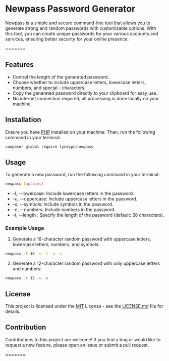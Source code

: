 
# Newpass Password Generator

Newpass is a simple and secure command-line tool that allows you to generate strong and random passwords with customizable options. With this tool, you can create unique passwords for your various accounts and services, ensuring better security for your online presence.

=======

## Features

- Control the length of the generated password.
- Choose whether to include uppercase letters, lowercase letters, numbers, and special - characters.
- Copy the generated password directly to your clipboard for easy use.
- No internet connection required; all processing is done locally on your machine.

## Installation

Ensure you have [PHP](https://www.php.net/downloads.php) installed on your machine. Then, run the following command in your terminal:

```bash
composer global require lyndipc/newpass
```

## Usage

To generate a new password, run the following command in your terminal:

```bash
newpass [options]
```

- -l, --lowercase: Include lowercase letters in the password.
- -u, --uppercase: Include uppercase letters in the password.
- -s, --symbols: Include symbols in the password.
- -n, --numbers: Include numbers in the password.
- -t, --length <int>: Specify the length of the password (default: 28 characters).

### Example Usage

1. Generate a 16-character random password with uppercase letters, lowercase letters, numbers, and symbols:

```bash
newpass -t 16 -u -l -n -s
```

2. Generate a 12-character random password with only uppercase letters and numbers:

```bash
newpass -t 12 -u -n
```

## License

This project is licensed under the [MIT](https://choosealicense.com/licenses/mit/) License - see the [LICENSE.md](LICENSE.md) file for details.

## Contribution

Contributions to this project are welcome! If you find a bug or would like to request a new feature, please open an issue or submit a pull request.

=======
